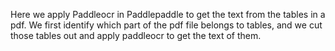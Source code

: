 Here we apply Paddleocr in Paddlepaddle to get the text from the tables in a pdf.
We first identify which part of the pdf file belongs to tables, and we cut those tables out and apply paddleocr to get the text of them.


